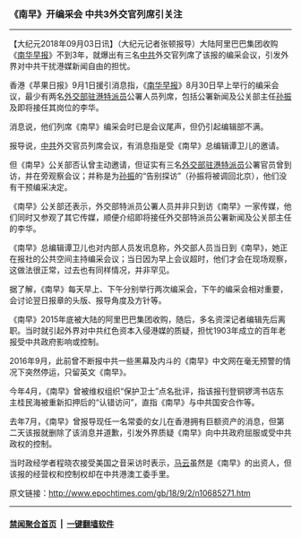 ### 《南早》开编采会 中共3外交官列席引关注
------------------------

<p>【大纪元2018年09月03日讯】（大纪元记者张顿报导）大陆阿里巴巴集团收购《<a href="http://www.epochtimes.com/gb/tag/%E5%8D%97%E5%8D%8E%E6%97%A9%E6%8A%A5.html">南华早报</a>》不到3年，就爆出有三名<a href="http://www.epochtimes.com/gb/tag/%E4%B8%AD%E5%85%B1.html">中共</a>外交官列席了该报的编采会议，引发外界对中共干扰港媒新闻自由的担忧。</p>
<p>香港《苹果日报》9月1日援引消息指，《<a href="http://www.epochtimes.com/gb/tag/%E5%8D%97%E5%8D%8E%E6%97%A9%E6%8A%A5.html">南华早报</a>》8月30日早上举行的编采会议，最少有两名<a href="http://www.epochtimes.com/gb/tag/%E5%A4%96%E4%BA%A4%E9%83%A8%E9%A9%BB%E6%B8%AF%E7%89%B9%E6%B4%BE%E5%91%98.html">外交部驻港特派员</a>公署人员列席，包括公署新闻及公关部主任<a href="http://www.epochtimes.com/gb/tag/%E5%AD%99%E6%8C%AF.html">孙振</a>及即将接任其岗位的李华。</p>
<p>消息说，他们列席《南早》编采会时已是会议尾声，但仍引起编辑部不满。</p>
<p>报导说，<a href="http://www.epochtimes.com/gb/tag/%E4%B8%AD%E5%85%B1.html">中共</a>外交官员列席会议，有消息指是受《南早》总编辑谭卫儿的邀请。</p>
<p>但《南早》公关部否认曾主动邀请，但证实有三名<a href="http://www.epochtimes.com/gb/tag/%E5%A4%96%E4%BA%A4%E9%83%A8%E9%A9%BB%E6%B8%AF%E7%89%B9%E6%B4%BE%E5%91%98.html">外交部驻港特派员</a>公署官员曾到访，并在旁观察会议；并称是为<a href="http://www.epochtimes.com/gb/tag/%E5%AD%99%E6%8C%AF.html">孙振</a>的“告别探访”（孙振将被调回北京），他们没有干预编采决定。</p>
<p>《南早》公关部还表示，外交部特派员公署人员并非只到访《南早》一家传媒，他们同时又参观了其它传媒，顺便介绍即将接任外交部特派员公署新闻及公关部主任的李华。</p>
<p>《南早》总编辑谭卫儿也对内部人员发讯息称，外交部人员当日到《南早》，她正在报社的公共空间主持编采会议；当日因为早上会议超时，他们才会在现场观察，这做法很正常，过去也有同样情况，并非罕见。</p>
<p>据了解，《南早》每天早上、下午分别举行两次编采会，下午的编采会相对重要，会讨论翌日报章的头版、报导角度及方针等。</p>
<p>《南早》2015年底被大陆的阿里巴巴集团收购，随后，多名资深记者编辑先后离职。当时就引起外界对中共红色资本入侵港媒的质疑，担忧1903年成立的百年老报受中共政府影响或控制。</p>
<p>2016年9月，此前曾不断报中共一些黑幕及内斗的《南早》中文网在毫无预警的情况下突然停运，只留英文《南早》。</p>
<p>今年4月，《南早》曾被维权组织“保护卫士”点名批评，指该报刊登铜锣湾书店东主桂民海被重新扣押后的“认错访问”，直指《南早》与中共国安合作等。</p>
<p>去年7月，《南早》曾报导现任一名常委的女儿在香港拥有巨额资产的消息，但第二天该报就删除了该消息并道歉，引发外界质疑《南早》向中共政府屈服或受中共政权的控制。</p>
<p>当时政经学者程晓农接受美国之音采访时表示，<a href="http://www.epochtimes.com/gb/tag/%E9%A9%AC%E4%BA%91.html">马云</a>虽然是《南早》的出资人，但该报的经营权和控制权却在中共港澳工委手里。</p>

原文链接：http://www.epochtimes.com/gb/18/9/2/n10685271.htm


------------------------
#### [禁闻聚合首页](https://github.com/gfw-breaker/banned-news/blob/master/README.md) &nbsp;|&nbsp;  [一键翻墙软件](https://github.com/gfw-breaker/nogfw/blob/master/README.md)